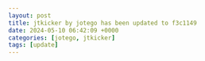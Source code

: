 ```yaml
---
layout: post
title: jtkicker by jotego has been updated to f3c1149
date: 2024-05-10 06:42:09 +0000
categories: [jotego, jtkicker]
tags: [update]
---
```


